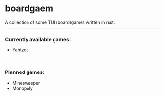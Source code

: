 # boardgaem

A collection of some TUI (board)games written in rust.

---

### Currently available games:
- Yahtzee

<br>

### Planned games:
- Minesweeper
- Monopoly
